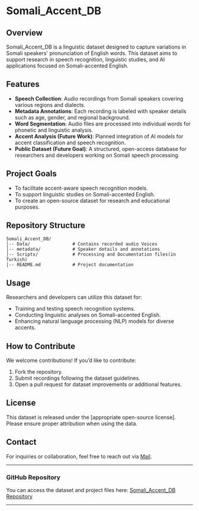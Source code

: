 # Somali_Accent_DB

## Overview
Somali_Accent_DB is a linguistic dataset designed to capture variations in Somali speakers' pronunciation of English words. 
This dataset aims to support research in speech recognition, linguistic studies, and AI applications focused on Somali-accented English.

## Features
- **Speech Collection**: Audio recordings from Somali speakers covering various regions and dialects.
- **Metadata Annotations**: Each recording is labeled with speaker details such as age, gender, and regional background.
- **Word Segmentation**: Audio files are processed into individual words for phonetic and linguistic analysis.
- **Accent Analysis (Future Work)**: Planned integration of AI models for accent classification and speech recognition.
- **Public Dataset (Future Goal)**: A structured, open-access database for researchers and developers working on Somali speech processing.

## Project Goals
- To facilitate accent-aware speech recognition models.
- To support linguistic studies on Somali-accented English.
- To create an open-source dataset for research and educational purposes.

## Repository Structure
```
Somali_Accent_DB/
│-- Data/                # Contains recorded audio Voices
│-- metadata/            # Speaker details and annotations
│-- Scripts/             # Processing and Documentation files(in Turkish)
│-- README.md            # Project documentation
```

## Usage
Researchers and developers can utilize this dataset for:
- Training and testing speech recognition systems.
- Conducting linguistic analyses on Somali-accented English.
- Enhancing natural language processing (NLP) models for diverse accents.

## How to Contribute
We welcome contributions! If you’d like to contribute:
1. Fork the repository.
2. Submit recordings following the dataset guidelines.
3. Open a pull request for dataset improvements or additional features.

## License
This dataset is released under the [appropriate open-source license]. Please ensure proper attribution when using the data.

## Contact
For inquiries or collaboration, feel free to reach out via [Mail](Abdallamuhammed07@gmail.com).

---

### GitHub Repository
You can access the dataset and project files here: [Somali_Accent_DB Repository](https://github.com/Jeylani-2526/SomaliAccentDB)

---

